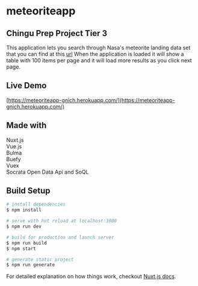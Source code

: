 # meteoriteapp

## Chingu Prep Project Tier 3 

This application lets you search through Nasa's meteorite landing data set that you can find at this [url](https://data.nasa.gov/Space-Science/Meteorite-Landings/gh4g-9sfh)
When the application is loaded it will show a table with 100 items per page and it will load more results as you click next page.  

## Live Demo  
[https://meteoriteapp-gnich.herokuapp.com/](https://meteoriteapp-gnich.herokuapp.com/)  

## Made with
Nuxt.js  
Vue.js  
Bulma  
Buefy  
Vuex  
Socrata Open Data Api and SoQL

## Build Setup

``` bash
# install dependencies
$ npm install

# serve with hot reload at localhost:3000
$ npm run dev

# build for production and launch server
$ npm run build
$ npm start

# generate static project
$ npm run generate
```

For detailed explanation on how things work, checkout [Nuxt.js docs](https://nuxtjs.org).
